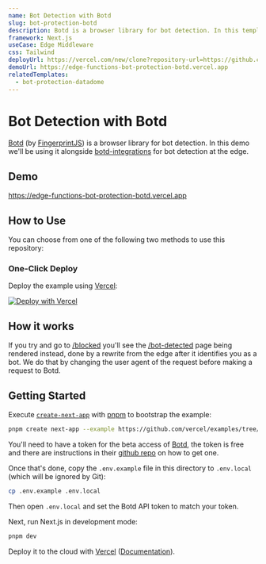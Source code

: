 ```yaml
---
name: Bot Detection with Botd
slug: bot-protection-botd
description: Botd is a browser library for bot detection. In this template we'll be using it alongside botd-integrations for bot detection at the edge.
framework: Next.js
useCase: Edge Middleware
css: Tailwind
deployUrl: https://vercel.com/new/clone?repository-url=https://github.com/vercel/examples/tree/main/edge-middleware/bot-protection-botd&env=NEXT_PUBLIC_BOTD_API_TOKEN&project-name=bot-protection-botd&repository-name=bot-protection-botd
demoUrl: https://edge-functions-bot-protection-botd.vercel.app
relatedTemplates:
  - bot-protection-datadome
---
```


# Bot Detection with Botd

[Botd](https://github.com/fingerprintjs/botd) (by [FingerprintJS](https://fingerprintjs.com/)) is a browser library for bot detection. In this demo we'll be using it alongside [botd-integrations](https://github.com/fingerprintjs/botd-integrations) for bot detection at the edge.

## Demo

https://edge-functions-bot-protection-botd.vercel.app

## How to Use

You can choose from one of the following two methods to use this repository:

### One-Click Deploy

Deploy the example using [Vercel](https://vercel.com?utm_source=github&utm_medium=readme):

[![Deploy with Vercel](https://vercel.com/button)](https://vercel.com/new/clone?repository-url=https://github.com/vercel/examples/tree/main/edge-middleware/bot-protection-botd&env=NEXT_PUBLIC_BOTD_API_TOKEN&project-name=bot-protection-botd&repository-name=bot-protection-botd)

## How it works

If you try and go to [/blocked](https://edge-functions-bot-protection-botd.vercel.app) you'll see the [/bot-detected](pages/bot-detected.tsx) page being rendered instead, done by a rewrite from the edge after it identifies you as a bot. We do that by changing the user agent of the request before making a request to Botd.

## Getting Started

Execute [`create-next-app`](https://github.com/vercel/next.js/tree/canary/packages/create-next-app) with [pnpm](https://pnpm.io/installation) to bootstrap the example:

```bash
pnpm create next-app --example https://github.com/vercel/examples/tree/main/edge-middleware/bot-protection-botd bot-protection-botd
```

You'll need to have a token for the beta access of [Botd](https://github.com/fingerprintjs/botd), the token is free and there are instructions in their [github repo](https://github.com/fingerprintjs/botd) on how to get one.

Once that's done, copy the `.env.example` file in this directory to `.env.local` (which will be ignored by Git):

```bash
cp .env.example .env.local
```

Then open `.env.local` and set the Botd API token to match your token.

Next, run Next.js in development mode:

```bash
pnpm dev
```

Deploy it to the cloud with [Vercel](https://vercel.com/new?utm_source=github&utm_medium=readme&utm_campaign=edge-middleware-eap) ([Documentation](https://nextjs.org/docs/deployment)).
